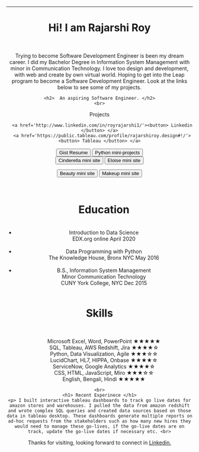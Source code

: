 <head>

  <!--link href="main.css" rel="stylesheet"-->
</head>
<body>
  <header>
  <hr> 
       <h1> Hi! I am Rajarshi Roy</h1> 
    <br>
     <p class="text"> Trying to become Software Development Engineer is been my dream career. I did my Bachelor Degree in Information System Management with minor in Communication Technology. I love too design and development, with web and create by own virtual world. Hoping to get into the Leap program to become a Software Development Engineer.  Look at the links below to see some of my projects. <br> 
       
    <h2>  An aspiring Software Engineer. </h2>
    <br>
   <center> Projects 
      
      <a href='http://www.linkedin.com/in/royrajarshi1/'><button> Linkedin </button> </a>
      <a href='https://public.tableau.com/profile/rajarshiroy.design#!/'><button> Tableau </button> </a>

<a href="https://gist.github.com/rajarshi98/54c19408882afb47da8f830360effc53/"><button> Gist Resume</button></a>
    <a href="https://github.com/rajarshi98/pythone.projects.git"><button>Python mini-projects</button></a>
      <br>
    <a href="https://rajarshi98.github.io/cinderella/pages/twist.html"><button>Cinderella mini site</button></a> 
    <a href="https://rajarshi98.github.io/Eloise/"><button>Eloise mini site</button></a>

<a href="https://rajarshi98.github.io/beauty/"><button>Beauty mini site</button></a>
    <a href="https://rajarshi98.github.io/RimmelLondon/"><button>Makeup mini site</button></a>
      
 
    
   <br>
    <ul> <h1>Education</h1> <br>
      <li>Introduction to Data Science 
        <br> EDX.org online April 2020</li>
      <br>
  <li>Data Programming with Python <br>
   The Knowledge House, Bronx NYC May 2016</li>
      <br>
  <li>B.S., Information System Management 
    <br>
Minor Communication Technology
    <br>
CUNY York College, NYC Dec 2015</li>
 <br>
</ul>
    
 <h1> Skills </h1> <br>
<ul> Microsoft Excel, Word, PowerPoint ★★★★★ <br>
SQL, Tableau, AWS Redshift, Jira ★★★★☆ <br>
Python, Data Visualization, Agile ★★★☆☆ <br>
LucidChart, HL7, HIPPA, Onbase ★★★★☆ <br>
ServiceNow, Google Analytics ★★★★☆ <br>
CSS, HTML, JavaScript, Miro ★★★☆☆ <br> 
English, Bengali, Hindi ★★★★★ <br> </ul>
 

</p>

  
    <br>
    <h1> Recent Experinece </h1>
    <p> I built interactive tableau dashboards to track go live dates for amazon stores and warehouses. I pulled the data from amazon redshift and wrote complex SQL queries and created data sources based on those data in tableau desktop. These dashboards generate multiple reports on ad-hoc requests from the stakeholders such as how many new hires they would need to manage these go-lives, if the go-live dates are on track, update the go-live dates if necessary etc. <br>
   </p>

  Thanks for visiting, looking forward to connect in <a href='http://www.linkedin.com/in/royrajarshi1/'> Linkedin.</a>
  <br>
  <br>
  </header>
</body>
